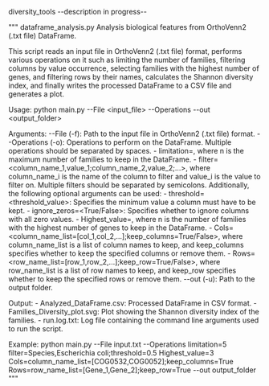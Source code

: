 diversity_tools --description in progress--

"""
dataframe_analysis.py
Analysis biological features from OrthoVenn2 (.txt file) DataFrame.

This script reads an input file in OrthoVenn2 (.txt file) format, performs various operations on it
such as limiting the number of families, filtering columns by value occurrence, selecting families with the highest 
number of genes, and filtering rows by their names, calculates the Shannon diversity index, and finally writes the
processed DataFrame to a CSV file and generates a plot.

Usage:
    python main.py --File <input_file> --Operations <operations> --out <output_folder>

Arguments:
    --File (-f): Path to the input file in OrthoVenn2 (.txt file) format.
    --Operations (-o): Operations to perform on the DataFrame. Multiple operations should be separated by spaces.
        - limitation=<n>, where n is the maximum number of families to keep in the DataFrame.
        - filter=<column_name_1,value_1;column_name_2,value_2;...>, where column_name_i is the name of the column to filter
          and value_i is the value to filter on. Multiple filters should be separated by semicolons.
          Additionally, the following optional arguments can be used:
            - threshold=<threshold_value>: Specifies the minimum value a column must have to be kept.
            - ignore_zeros=<True/False>: Specifies whether to ignore columns with all zero values.
        - Highest_value=<n>, where n is the number of families with the highest number of genes to keep in the DataFrame.
        - Cols=<column_name_list=[col_1,col_2,...];keep_columns=True/False>, where column_name_list is a list of column names to keep,
          and keep_columns specifies whether to keep the specified columns or remove them.
        - Rows=<row_name_list=[row_1,row_2,...];keep_row=True/False>, where row_name_list is a list of row names to keep, and 
          keep_row specifies whether to keep the specified rows or remove them.
    --out (-u): Path to the output folder.

Output:
    - Analyzed_DataFrame.csv: Processed DataFrame in CSV format.
    - Families_Diversity_plot.svg: Plot showing the Shannon diversity index of the families.
    - run.log.txt: Log file containing the command line arguments used to run the script.

Example:
    python main.py --File input.txt --Operations limitation=5 filter=Species,Escherichia coli;threshold=0.5 Highest_value=3 
    Cols=column_name_list=[COG0532,COG0052];keep_columns=True Rows=row_name_list=[Gene_1,Gene_2];keep_row=True 
    --out output_folder
""" 